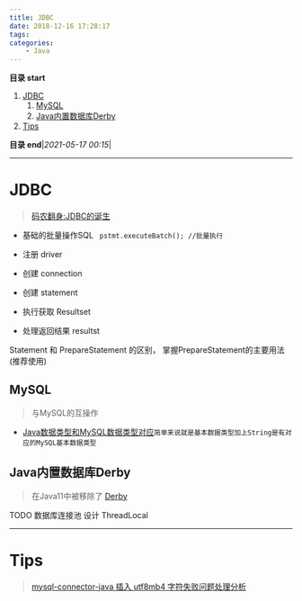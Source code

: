 ```yaml
---
title: JDBC
date: 2018-12-16 17:28:17
tags: 
categories: 
    - Java
---
```


**目录 start**

1. [JDBC](#jdbc)
    1. [MySQL](#mysql)
    1. [Java内置数据库Derby](#java内置数据库derby)
1. [Tips](#tips)

**目录 end**|_2021-05-17 00:15_|
****************************************
# JDBC
> [码农翻身:JDBC的诞生](https://mp.weixin.qq.com/s?__biz=MzAxOTc0NzExNg==&mid=2665513438&idx=1&sn=2967d595bb7d4ffdd2dacd3ab7501bbd&chksm=80d6799db7a1f08b27dc97650434fb2fc0e2570628945db99d9300a99e52828fd05c42fdb441&scene=21#wechat_redirect)

- 基础的批量操作SQL ` pstmt.executeBatch(); //批量执行`

- 注册 driver
- 创建 connection
- 创建 statement
- 执行获取 Resultset
- 处理返回结果 resultst

Statement 和 PrepareStatement 的区别， 掌握PrepareStatement的主要用法(推荐使用)

## MySQL
> 与MySQL的互操作

- [Java数据类型和MySQL数据类型对应](https://dev.mysql.com/doc/connector-j/5.1/en/connector-j-reference-type-conversions.html)`简单来说就是基本数据类型加上String是有对应的MySQL基本数据类型`

## Java内置数据库Derby
> 在Java11中被移除了
> [Derby](http://db.apache.org/derby/derby_comm.html)

TODO 数据库连接池 设计 ThreadLocal

************************

# Tips
> [mysql-connector-java 插入 utf8mb4 字符失败问题处理分析](https://blog.arstercz.com/mysql-connector-java-%e6%8f%92%e5%85%a5-utf8mb4-%e5%ad%97%e7%ac%a6%e5%a4%b1%e8%b4%a5%e9%97%ae%e9%a2%98%e5%a4%84%e7%90%86%e5%88%86%e6%9e%90/)

